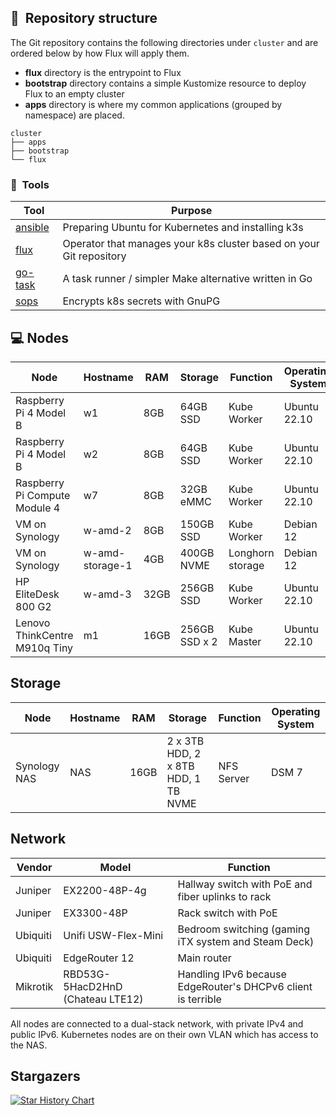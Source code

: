 ## :open_file_folder:&nbsp; Repository structure

The Git repository contains the following directories under `cluster` and are ordered below by how Flux will apply them.

- **flux** directory is the entrypoint to Flux
- **bootstrap** directory contains a simple Kustomize resource to deploy Flux to an empty cluster
- **apps** directory is where my common applications (grouped by namespace) are placed.

```
cluster
├── apps
├── bootstrap
└── flux
```

### :wrench:&nbsp; Tools

| Tool                                                               | Purpose                                                             |
|--------------------------------------------------------------------|---------------------------------------------------------------------|
| [ansible](https://www.ansible.com)                                 | Preparing Ubuntu for Kubernetes and installing k3s                  |
| [flux](https://toolkit.fluxcd.io/)                                 | Operator that manages your k8s cluster based on your Git repository |
| [go-task](https://github.com/go-task/task)                         | A task runner / simpler Make alternative written in Go              |
| [sops](https://github.com/mozilla/sops)                            | Encrypts k8s secrets with GnuPG                                     |


## 💻 Nodes
| Node                          | Hostname        | RAM  | Storage       | Function         | Operating System |
|-------------------------------|-----------------|------|---------------|------------------|------------------|
| Raspberry Pi 4 Model B        | w1              | 8GB  | 64GB SSD      | Kube Worker      | Ubuntu 22.10     |
| Raspberry Pi 4 Model B        | w2              | 8GB  | 64GB SSD      | Kube Worker      | Ubuntu 22.10     |
| Raspberry Pi Compute Module 4 | w7              | 8GB  | 32GB eMMC     | Kube Worker      | Ubuntu 22.10     |
| VM on Synology                | w-amd-2         | 8GB  | 150GB SSD     | Kube Worker      | Debian 12        |
| VM on Synology                | w-amd-storage-1 | 4GB  | 400GB NVME    | Longhorn storage | Debian 12        |
| HP EliteDesk 800 G2           | w-amd-3         | 32GB | 256GB SSD     | Kube Worker      | Ubuntu 22.10     |
| Lenovo ThinkCentre M910q Tiny | m1              | 16GB | 256GB SSD x 2 | Kube Master      | Ubuntu 22.10     |

## Storage
| Node         | Hostname | RAM  | Storage                             | Function   | Operating System |
|--------------|----------|------|-------------------------------------|------------|------------------|
| Synology NAS | NAS      | 16GB | 2 x 3TB HDD, 2 x 8TB HDD, 1 TB NVME | NFS Server | DSM 7            |

## Network

| Vendor   | Model                            | Function                                                     |
|----------|----------------------------------|--------------------------------------------------------------|
| Juniper  | EX2200-48P-4g                    | Hallway switch with PoE and fiber uplinks to rack            |
| Juniper  | EX3300-48P                       | Rack switch with PoE                                         |
| Ubiquiti | Unifi USW-Flex-Mini              | Bedroom switching (gaming iTX system and Steam Deck)         |
| Ubiquiti | EdgeRouter 12                    | Main router                                                  |
| Mikrotik | RBD53G-5HacD2HnD (Chateau LTE12) | Handling IPv6 because EdgeRouter's DHCPv6 client is terrible |

All nodes are connected to a dual-stack network, with private IPv4 and public IPv6. 
Kubernetes nodes are on their own VLAN which has access to the NAS.

## Stargazers

[![Star History Chart](https://api.star-history.com/svg?repos=samip5/k8s-cluster&type=Date)](https://star-history.com/#samip5/k8s-cluster&Date)

